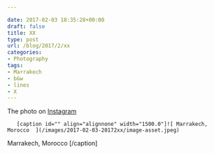 ```yaml
---

date: 2017-02-03 18:35:28+00:00
draft: false
title: XX
type: post
url: /blog/2017/2/xx
categories:
- Photography
tags:
- Marrakech
- b&w
- lines
- X
---
```


The photo on [Instagram](https://instagram.com/p/BQDz98_AsOe/)


  
       [caption id="" align="alignnone" width="1500.0"]![ Marrakech, Morocco  ](/images/2017-02-03-20172xx/image-asset.jpeg)
 Marrakech, Morocco [/caption]
